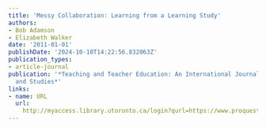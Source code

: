 ```yaml
---
title: 'Messy Collaboration: Learning from a Learning Study'
authors:
- Bob Adamson
- Elizabeth Walker
date: '2011-01-01'
publishDate: '2024-10-10T14:22:56.832063Z'
publication_types:
- article-journal
publication: '*Teaching and Teacher Education: An International Journal of Research
  and Studies*'
links:
- name: URL
  url: 
    http://myaccess.library.utoronto.ca/login?qurl=https://www.proquest.com/docview/822506452?accountid=14771&bdid=38382&_bd=KdggrPfh5Bvia%2BMRIltUKr0xu58%3D
---
```

